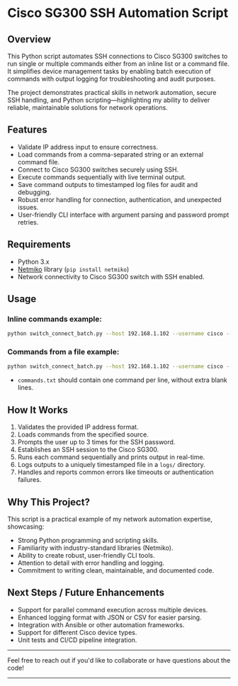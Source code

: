 
# Cisco SG300 SSH Automation Script

## Overview

This Python script automates SSH connections to Cisco SG300 switches to run single or multiple commands either from an inline list or a command file. It simplifies device management tasks by enabling batch execution of commands with output logging for troubleshooting and audit purposes.

The project demonstrates practical skills in network automation, secure SSH handling, and Python scripting—highlighting my ability to deliver reliable, maintainable solutions for network operations.

## Features

- Validate IP address input to ensure correctness.
- Load commands from a comma-separated string or an external command file.
- Connect to Cisco SG300 switches securely using SSH.
- Execute commands sequentially with live terminal output.
- Save command outputs to timestamped log files for audit and debugging.
- Robust error handling for connection, authentication, and unexpected issues.
- User-friendly CLI interface with argument parsing and password prompt retries.

## Requirements

- Python 3.x
- [Netmiko](https://github.com/ktbyers/netmiko) library (`pip install netmiko`)
- Network connectivity to Cisco SG300 switch with SSH enabled.

## Usage

### Inline commands example:
```bash
python switch_connect_batch.py --host 192.168.1.102 --username cisco --commands "show version,show vlan,show running-config"
```

### Commands from a file example:
```bash
python switch_connect_batch.py --host 192.168.1.102 --username cisco --file commands.txt
```

- `commands.txt` should contain one command per line, without extra blank lines.

## How It Works

1. Validates the provided IP address format.
2. Loads commands from the specified source.
3. Prompts the user up to 3 times for the SSH password.
4. Establishes an SSH session to the Cisco SG300.
5. Runs each command sequentially and prints output in real-time.
6. Logs outputs to a uniquely timestamped file in a `logs/` directory.
7. Handles and reports common errors like timeouts or authentication failures.

## Why This Project?

This script is a practical example of my network automation expertise, showcasing:

- Strong Python programming and scripting skills.
- Familiarity with industry-standard libraries (Netmiko).
- Ability to create robust, user-friendly CLI tools.
- Attention to detail with error handling and logging.
- Commitment to writing clean, maintainable, and documented code.

## Next Steps / Future Enhancements

- Support for parallel command execution across multiple devices.
- Enhanced logging format with JSON or CSV for easier parsing.
- Integration with Ansible or other automation frameworks.
- Support for different Cisco device types.
- Unit tests and CI/CD pipeline integration.

---

Feel free to reach out if you'd like to collaborate or have questions about the code!

---

